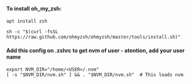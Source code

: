
#### To install oh_my_zsh:
```
apt install zsh
```

```
sh -c "$(curl -fsSL https://raw.github.com/ohmyzsh/ohmyzsh/master/tools/install.sh)"
```

#### Add this config on .zshrc to get nvm of user - atention, add your user name
```
export NVM_DIR="/home/<USER>/.nvm"
[ -s "$NVM_DIR/nvm.sh" ] && . "$NVM_DIR/nvm.sh"  # This loads nvm
```